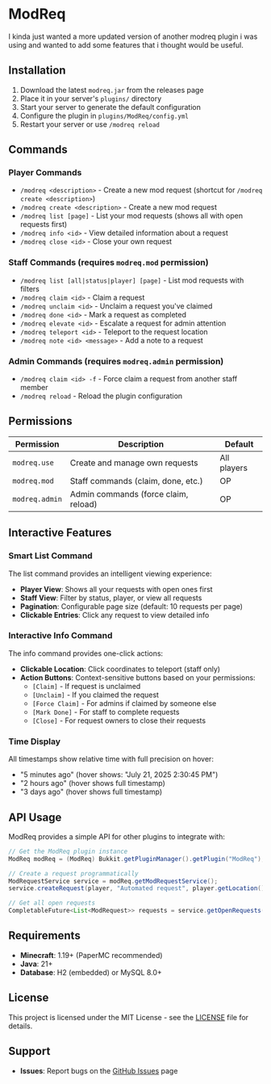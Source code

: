 # ModReq

I kinda just wanted a more updated version of another modreq plugin i was using and wanted to add some features that i thought would be useful.

## Installation

1. Download the latest `modreq.jar` from the releases page
2. Place it in your server's `plugins/` directory
3. Start your server to generate the default configuration
4. Configure the plugin in `plugins/ModReq/config.yml`
5. Restart your server or use `/modreq reload`

## Commands

### Player Commands
- `/modreq <description>` - Create a new mod request (shortcut for `/modreq create <description>`)
- `/modreq create <description>` - Create a new mod request
- `/modreq list [page]` - List your mod requests (shows all with open requests first)
- `/modreq info <id>` - View detailed information about a request
- `/modreq close <id>` - Close your own request

### Staff Commands (requires `modreq.mod` permission)
- `/modreq list [all|status|player] [page]` - List mod requests with filters
- `/modreq claim <id>` - Claim a request
- `/modreq unclaim <id>` - Unclaim a request you've claimed
- `/modreq done <id>` - Mark a request as completed
- `/modreq elevate <id>` - Escalate a request for admin attention
- `/modreq teleport <id>` - Teleport to the request location
- `/modreq note <id> <message>` - Add a note to a request

### Admin Commands (requires `modreq.admin` permission)
- `/modreq claim <id> -f` - Force claim a request from another staff member
- `/modreq reload` - Reload the plugin configuration

## Permissions

| Permission | Description | Default |
|------------|-------------|---------|
| `modreq.use` | Create and manage own requests | All players |
| `modreq.mod` | Staff commands (claim, done, etc.) | OP |
| `modreq.admin` | Admin commands (force claim, reload) | OP |

## Interactive Features

### Smart List Command
The list command provides an intelligent viewing experience:
- **Player View**: Shows all your requests with open ones first
- **Staff View**: Filter by status, player, or view all requests
- **Pagination**: Configurable page size (default: 10 requests per page)
- **Clickable Entries**: Click any request to view detailed info

### Interactive Info Command
The info command provides one-click actions:
- **Clickable Location**: Click coordinates to teleport (staff only)
- **Action Buttons**: Context-sensitive buttons based on your permissions:
  - `[Claim]` - If request is unclaimed
  - `[Unclaim]` - If you claimed the request
  - `[Force Claim]` - For admins if claimed by someone else
  - `[Mark Done]` - For staff to complete requests
  - `[Close]` - For request owners to close their requests

### Time Display
All timestamps show relative time with full precision on hover:
- "5 minutes ago" (hover shows: "July 21, 2025 2:30:45 PM")
- "2 hours ago" (hover shows full timestamp)
- "3 days ago" (hover shows full timestamp)

## API Usage

ModReq provides a simple API for other plugins to integrate with:

```java
// Get the ModReq plugin instance
ModReq modReq = (ModReq) Bukkit.getPluginManager().getPlugin("ModReq");

// Create a request programmatically
ModRequestService service = modReq.getModRequestService();
service.createRequest(player, "Automated request", player.getLocation());

// Get all open requests
CompletableFuture<List<ModRequest>> requests = service.getOpenRequests();
```

## Requirements

- **Minecraft**: 1.19+ (PaperMC recommended)
- **Java**: 21+
- **Database**: H2 (embedded) or MySQL 8.0+

## License

This project is licensed under the MIT License - see the [LICENSE](LICENSE) file for details.

## Support

- **Issues**: Report bugs on the [GitHub Issues](https://github.com/AetherMinecraft/ModReq/issues) page